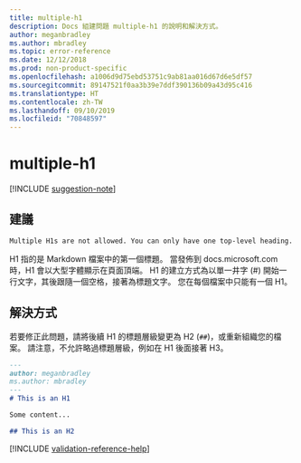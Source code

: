 ```yaml
---
title: multiple-h1
description: Docs 組建問題 multiple-h1 的說明和解決方式。
author: meganbradley
ms.author: mbradley
ms.topic: error-reference
ms.date: 12/12/2018
ms.prod: non-product-specific
ms.openlocfilehash: a1006d9d75ebd53751c9ab81aa016d67d6e5df57
ms.sourcegitcommit: 89147521f0aa3b39e7ddf390136b09a43d95c416
ms.translationtype: HT
ms.contentlocale: zh-TW
ms.lasthandoff: 09/10/2019
ms.locfileid: "70848597"
---
```

# <a name="multiple-h1"></a>multiple-h1

[!INCLUDE [suggestion-note](includes/suggestion-note.md)]

## <a name="suggestion"></a>建議

`Multiple H1s are not allowed. You can only have one top-level heading.`

H1 指的是 Markdown 檔案中的第一個標題。 當發佈到 docs.microsoft.com 時，H1 會以大型字體顯示在頁面頂端。 H1 的建立方式為以單一井字 (#) 開始一行文字，其後跟隨一個空格，接著為標題文字。 您在每個檔案中只能有一個 H1。

## <a name="resolution"></a>解決方式

若要修正此問題，請將後續 H1 的標題層級變更為 H2 (`##`)，或重新組織您的檔案。 請注意，不允許略過標題層級，例如在 H1 後面接著 H3。

```markdown
---
author: meganbradley
ms.author: mbradley
---
# This is an H1

Some content...

## This is an H2
```

<!--make sure to add this file to your includes folder and verify the path-->
[!INCLUDE [validation-reference-help](includes/validation-reference-help.md)]